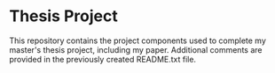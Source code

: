 # Thesis Project
This repository contains the project components used to complete my master's thesis project, including my paper. Additional comments are provided in the previously created README.txt file.
